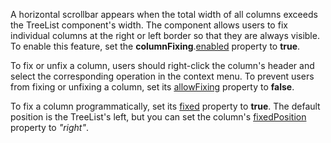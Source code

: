 A horizontal scrollbar appears when the total width of all columns exceeds the TreeList component's width. The component allows users to fix individual columns at the right or left border so that they are always visible. To enable this feature, set the **columnFixing**.[enabled](/Documentation/ApiReference/UI_Components/dxTreeList/Configuration/columnFixing/#enabled) property to **true**.

To fix or unfix a column, users should right-click the column's header and select the corresponding operation in the context menu. To prevent users from fixing or unfixing a column, set its [allowFixing](/Documentation/ApiReference/UI_Components/dxTreeList/Configuration/columns/#allowFixing) property to **false**.
<!--split-->

To fix a column programmatically, set its [fixed](/Documentation/ApiReference/UI_Components/dxTreeList/Configuration/columns/#fixed) property to **true**. The default position is the TreeList's left, but you can set the column's [fixedPosition](/Documentation/ApiReference/UI_Components/dxTreeList/Configuration/columns/#fixedPosition) property to *"right"*.